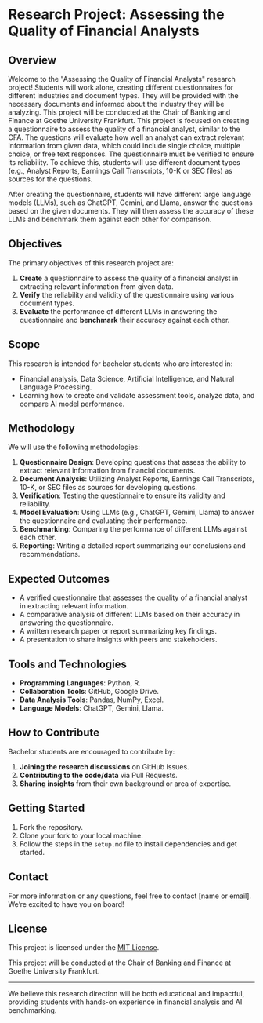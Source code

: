 # Research Project: Assessing the Quality of Financial Analysts

## Overview

Welcome to the "Assessing the Quality of Financial Analysts" research project! Students will work alone, creating different questionnaires for different industries and document types. They will be provided with the necessary documents and informed about the industry they will be analyzing. This project will be conducted at the Chair of Banking and Finance at Goethe University Frankfurt. This project is focused on creating a questionnaire to assess the quality of a financial analyst, similar to the CFA. The questions will evaluate how well an analyst can extract relevant information from given data, which could include single choice, multiple choice, or free text responses. The questionnaire must be verified to ensure its reliability. To achieve this, students will use different document types (e.g., Analyst Reports, Earnings Call Transcripts, 10-K or SEC files) as sources for the questions.

After creating the questionnaire, students will have different large language models (LLMs), such as ChatGPT, Gemini, and Llama, answer the questions based on the given documents. They will then assess the accuracy of these LLMs and benchmark them against each other for comparison.

## Objectives

The primary objectives of this research project are:

1. **Create** a questionnaire to assess the quality of a financial analyst in extracting relevant information from given data.
2. **Verify** the reliability and validity of the questionnaire using various document types.
3. **Evaluate** the performance of different LLMs in answering the questionnaire and **benchmark** their accuracy against each other.

## Scope

This research is intended for bachelor students who are interested in:

- Financial analysis, Data Science, Artificial Intelligence, and Natural Language Processing.
- Learning how to create and validate assessment tools, analyze data, and compare AI model performance.

## Methodology

We will use the following methodologies:

1. **Questionnaire Design**: Developing questions that assess the ability to extract relevant information from financial documents.
2. **Document Analysis**: Utilizing Analyst Reports, Earnings Call Transcripts, 10-K, or SEC files as sources for developing questions.
3. **Verification**: Testing the questionnaire to ensure its validity and reliability.
4. **Model Evaluation**: Using LLMs (e.g., ChatGPT, Gemini, Llama) to answer the questionnaire and evaluating their performance.
5. **Benchmarking**: Comparing the performance of different LLMs against each other.
6. **Reporting**: Writing a detailed report summarizing our conclusions and recommendations.

## Expected Outcomes

- A verified questionnaire that assesses the quality of a financial analyst in extracting relevant information.
- A comparative analysis of different LLMs based on their accuracy in answering the questionnaire.
- A written research paper or report summarizing key findings.
- A presentation to share insights with peers and stakeholders.

## Tools and Technologies

- **Programming Languages**: Python, R.
- **Collaboration Tools**: GitHub, Google Drive.
- **Data Analysis Tools**: Pandas, NumPy, Excel.
- **Language Models**: ChatGPT, Gemini, Llama.

## How to Contribute

Bachelor students are encouraged to contribute by:

1. **Joining the research discussions** on GitHub Issues.
2. **Contributing to the code/data** via Pull Requests.
3. **Sharing insights** from their own background or area of expertise.

## Getting Started

1. Fork the repository.
2. Clone your fork to your local machine.
3. Follow the steps in the `setup.md` file to install dependencies and get started.

## Contact

For more information or any questions, feel free to contact [name or email]. We’re excited to have you on board!

## License

This project is licensed under the [MIT License](LICENSE).

This project will be conducted at the Chair of Banking and Finance at Goethe University Frankfurt.

---

We believe this research direction will be both educational and impactful, providing students with hands-on experience in financial analysis and AI benchmarking.

